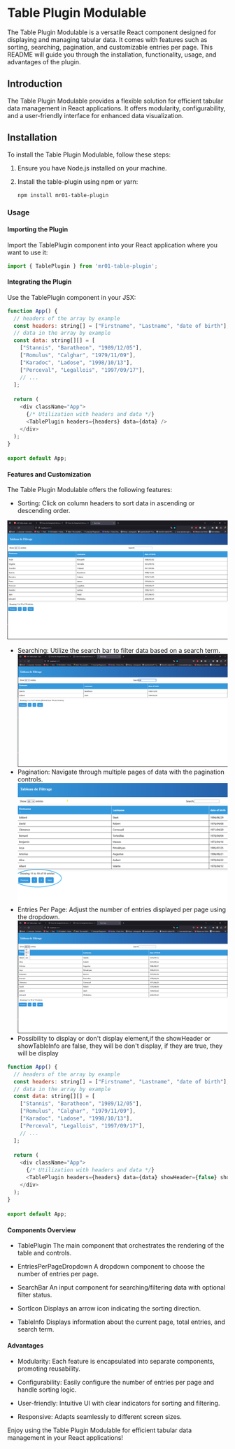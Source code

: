 # Table Plugin Modulable

The Table Plugin Modulable is a versatile React component designed for displaying and managing tabular data. It comes with features such as sorting, searching, pagination, and customizable entries per page. This README will guide you through the installation, functionality, usage, and advantages of the plugin.

## Introduction

The Table Plugin Modulable provides a flexible solution for efficient tabular data management in React applications. It offers modularity, configurability, and a user-friendly interface for enhanced data visualization.

## Installation

To install the Table Plugin Modulable, follow these steps:

1. Ensure you have Node.js installed on your machine.

2. Install the table-plugin using npm or yarn:

   ```shell
   npm install mr01-table-plugin
   ```

### Usage

#### Importing the Plugin

Import the TablePlugin component into your React application where you want to use it:

```js
import { TablePlugin } from 'mr01-table-plugin';
```

#### Integrating the Plugin

Use the TablePlugin component in your JSX:

```js
function App() {
  // headers of the array by example
  const headers: string[] = ["Firstname", "Lastname", "date of birth"];
  // data in the array by example
  const data: string[][] = [
    ["Stannis", "Baratheon", "1989/12/05"],
    ["Romulus", "Calghar", "1979/11/09"],
    ["Karadoc", "Ladose", "1998/10/13"],
    ["Perceval", "Legallois", "1997/09/17"],
    // ...
  ];

  return (
    <div className="App">
      {/* Utilization with headers and data */}
      <TablePlugin headers={headers} data={data} />
    </div>
  );
}

export default App;
```

#### Features and Customization

The Table Plugin Modulable offers the following features:

- Sorting: Click on column headers to sort data in ascending or descending order.

![sorting example](/src/assets/SortExample.png)

- Searching: Utilize the search bar to filter data based on a search term.
  ![searching example](/src/assets/searchExample.png)
- Pagination: Navigate through multiple pages of data with the pagination controls.
  ![pagination example](/src/assets/paginationExample.png)
- Entries Per Page: Adjust the number of entries displayed per page using the dropdown.
  ![entries example](/src/assets/showExample.png)
- Possibility to display or don't display element,if the showHeader or showTableInfo are false, they will be don't display, if they are true, they will be display

```js
function App() {
  // headers of the array by example
  const headers: string[] = ["Firstname", "Lastname", "date of birth"];
  // data in the array by example
  const data: string[][] = [
    ["Stannis", "Baratheon", "1989/12/05"],
    ["Romulus", "Calghar", "1979/11/09"],
    ["Karadoc", "Ladose", "1998/10/13"],
    ["Perceval", "Legallois", "1997/09/17"],
    // ...
  ];

  return (
    <div className="App">
      {/* Utilization with headers and data */}
      <TablePlugin headers={headers} data={data} showHeader={false} showTableInfo={false} />
    </div>
  );
}

export default App;
```

#### Components Overview

- TablePlugin
  The main component that orchestrates the rendering of the table and controls.

- EntriesPerPageDropdown
  A dropdown component to choose the number of entries per page.

- SearchBar
  An input component for searching/filtering data with optional filter status.

- SortIcon
  Displays an arrow icon indicating the sorting direction.

- TableInfo
  Displays information about the current page, total entries, and search term.

#### Advantages

- Modularity: Each feature is encapsulated into separate components, promoting reusability.

- Configurability: Easily configure the number of entries per page and handle sorting logic.

- User-friendly: Intuitive UI with clear indicators for sorting and filtering.

- Responsive: Adapts seamlessly to different screen sizes.

Enjoy using the Table Plugin Modulable for efficient tabular data management in your React applications!

